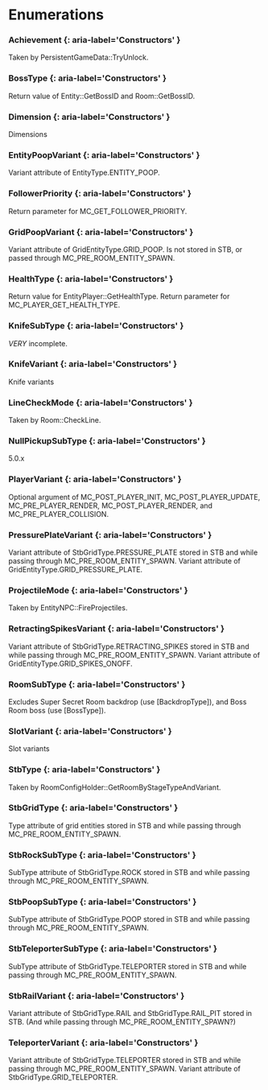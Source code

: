 
# Enumerations
### Achievement {: aria-label='Constructors' }
Taken by PersistentGameData::TryUnlock.

### BossType {: aria-label='Constructors' }
Return value of Entity::GetBossID and Room::GetBossID.

### Dimension {: aria-label='Constructors' }
Dimensions

### EntityPoopVariant {: aria-label='Constructors' }
Variant attribute of EntityType.ENTITY_POOP.

### FollowerPriority {: aria-label='Constructors' }
Return parameter for MC_GET_FOLLOWER_PRIORITY.

### GridPoopVariant {: aria-label='Constructors' }
Variant attribute of GridEntityType.GRID_POOP. Is not stored in STB, or passed through MC_PRE_ROOM_ENTITY_SPAWN.

### HealthType {: aria-label='Constructors' }
Return value for EntityPlayer::GetHealthType. Return parameter for MC_PLAYER_GET_HEALTH_TYPE.

### KnifeSubType {: aria-label='Constructors' }
*VERY* incomplete.

### KnifeVariant {: aria-label='Constructors' }
Knife variants

### LineCheckMode {: aria-label='Constructors' }
Taken by Room::CheckLine.

### NullPickupSubType {: aria-label='Constructors' }
5.0.x

### PlayerVariant {: aria-label='Constructors' }
Optional argument of MC_POST_PLAYER_INIT, MC_POST_PLAYER_UPDATE, MC_PRE_PLAYER_RENDER, MC_POST_PLAYER_RENDER, and MC_PRE_PLAYER_COLLISION.

### PressurePlateVariant {: aria-label='Constructors' }
Variant attribute of StbGridType.PRESSURE_PLATE stored in STB and while passing through MC_PRE_ROOM_ENTITY_SPAWN.
Variant attribute of GridEntityType.GRID_PRESSURE_PLATE.

### ProjectileMode {: aria-label='Constructors' }
Taken by EntityNPC::FireProjectiles.

### RetractingSpikesVariant {: aria-label='Constructors' }
Variant attribute of StbGridType.RETRACTING_SPIKES stored in STB and while passing through MC_PRE_ROOM_ENTITY_SPAWN.
Variant attribute of GridEntityType.GRID_SPIKES_ONOFF.

### RoomSubType {: aria-label='Constructors' }
Excludes Super Secret Room backdrop (use [BackdropType]), and Boss Room boss (use [BossType]).

### SlotVariant {: aria-label='Constructors' }
Slot variants

### StbType {: aria-label='Constructors' }
Taken by RoomConfigHolder::GetRoomByStageTypeAndVariant.

### StbGridType {: aria-label='Constructors' }
Type attribute of grid entities stored in STB and while passing through MC_PRE_ROOM_ENTITY_SPAWN.

### StbRockSubType {: aria-label='Constructors' }
SubType attribute of StbGridType.ROCK stored in STB and while passing through MC_PRE_ROOM_ENTITY_SPAWN.

### StbPoopSubType {: aria-label='Constructors' }
SubType attribute of StbGridType.POOP stored in STB and while passing through MC_PRE_ROOM_ENTITY_SPAWN.

### StbTeleporterSubType {: aria-label='Constructors' }
SubType attribute of StbGridType.TELEPORTER stored in STB and while passing through MC_PRE_ROOM_ENTITY_SPAWN.

### StbRailVariant {: aria-label='Constructors' }
Variant attribute of StbGridType.RAIL and StbGridType.RAIL_PIT stored in STB. (And while passing through MC_PRE_ROOM_ENTITY_SPAWN?)

### TeleporterVariant {: aria-label='Constructors' }
Variant attribute of StbGridType.TELEPORTER stored in STB and while passing through MC_PRE_ROOM_ENTITY_SPAWN.
Variant attribute of StbGridType.GRID_TELEPORTER.
